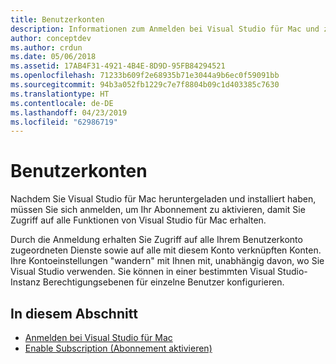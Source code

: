 ```yaml
---
title: Benutzerkonten
description: Informationen zum Anmelden bei Visual Studio für Mac und zum Aktivieren von Abonnements in Visual Studio für Mac
author: conceptdev
ms.author: crdun
ms.date: 05/06/2018
ms.assetid: 17AB4F31-4921-4B4E-8D9D-95FB84294521
ms.openlocfilehash: 71233b609f2e68935b71e3044a9b6ec0f59091bb
ms.sourcegitcommit: 94b3a052fb1229c7e7f8804b09c1d403385c7630
ms.translationtype: HT
ms.contentlocale: de-DE
ms.lasthandoff: 04/23/2019
ms.locfileid: "62986719"
---
```

# <a name="user-accounts"></a>Benutzerkonten

Nachdem Sie Visual Studio für Mac heruntergeladen und installiert haben, müssen Sie sich anmelden, um Ihr Abonnement zu aktivieren, damit Sie Zugriff auf alle Funktionen von Visual Studio für Mac erhalten.

Durch die Anmeldung erhalten Sie Zugriff auf alle Ihrem Benutzerkonto zugeordneten Dienste sowie auf alle mit diesem Konto verknüpften Konten. Ihre Kontoeinstellungen "wandern" mit Ihnen mit, unabhängig davon, wo Sie Visual Studio verwenden. Sie können in einer bestimmten Visual Studio-Instanz Berechtigungsebenen für einzelne Benutzer konfigurieren.

## <a name="in-this-section"></a>In diesem Abschnitt

* [Anmelden bei Visual Studio für Mac](signing-in.md)
* [Enable Subscription (Abonnement aktivieren)](enable-subscription.md)